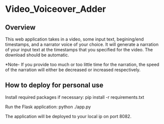 # Video_Voiceover_Adder

## Overview
This web application takes in a video, some input text, begining/end timestamps, and a narrator voice of your choice. It will generate a narration of your input text at the timestamps that you specified for the video. The download should be automatic.

*Note- If you provide too much or too little time for the narration, the speed of the narration will either be decreased or increased respectively.

## How to deploy for personal use

Install required packages if necessary: pip install -r requirements.txt

Run the Flask application: python ./app.py

The application will be deployed to your local ip on port 8082.